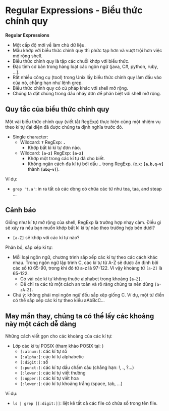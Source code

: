 # Regular Expressions - Biểu thức chính quy

**Regular Expressions**
- Một cấp độ mới về làm chủ dữ liệu.
- Mẫu khớp với biểu thức chính quy thì phức tạp hơn và vượt trội hơn việc mở rộng shell.
- Biểu thức chính quy là tập các chuỗi khớp với biểu thức.
- Đặc tính cơ bản trong hàng loạt các ngôn ngữ (java, C#, python, ruby, ...).
- Rất nhiều công cụ (tool) trong Unix lấy biểu thức chính quy làm đầu vào của nó, chẳng hạn như lệnh grep.
- Biểu thức chính quy có cú pháp khác với shell mở rộng.
- Chúng ta đặt chúng trong dấu nháy đơn để phân biệt với shell mở rộng.

## Quy tắc của biểu thức chính quy

Một vài biểu thức chính quy (viết tắt RegExp) thực hiện cùng một nhiệm vụ theo kí tự đại diện đã được chúng ta định nghĩa trước đó.
- Single character:
  - Wildcard: **`?`** RegExp: **`.`**
    - Khớp bất kì kí tự đơn nào.
  - Wildcard: **`[a-z]`** RegExp: **`[a-z]`**
    - Khớp một trong các kí tự đã cho biết.
    - Không ngăn cách đa kí tự bởi dấu **`,`** trong RegExp. (e.x: **`[a,b,q-v]`** thành **`[abq-v]`**).

Ví dụ:
- `grep 't.a'`: in ra tất cả các dòng có chứa các từ như tea, taa, and steap ...

## Cảnh báo

Giống như kí tự mở rộng của shell, RegExp là trường hợp nhạy cảm. Điều gì sẽ xảy ra nếu bạn muốn khớp bất kì kí tự nào theo trường hợp bên dưới?
- `[a-Z]` sẽ khớp với các kí tự nào?

Phân bố, sắp xếp kí tự:
- Mỗi loại ngôn ngữ, chương trình sắp xếp các kí tự theo các cách khác nhau. Trong ngôn ngữ lập trình C, các kí tự từ A-Z sẽ được ấn định bởi các số từ 65-90, trong khi đó từ a-z là 97-122. Vì vậy khoảng từ `[a-Z]` là 65-122. 
  - Có vài các kí tự không thuộc alphabet trong khoảng `[a-Z]`.
  - Để chỉ ra các từ một cách an toàn và rõ ràng chúng ta nên dùng `[a-zA-Z]`.
- Chú ý: không phải mọi ngôn ngữ đều sắp xêp giống C. Ví dụ, một từ điển có thể sắp xếp các kí tự theo kiểu aAbBcC...

## May mắn thay, chúng ta có thể lấy các khoảng này một cách dễ dàng

Những cách viết gọn cho các khoảng của các kí tự:
- Lớp các kí tự POSIX (tham khảo POSIX tại: [](https://en.wikipedia.org/wiki/POSIX))
  - `[:alnum:]`: các kí tự số
  - `[:alpha:]`: các kí tự alphabetic
  - `[:digit:]`: số
  - `[:punct:]`: các kí tự dấu chấm câu (chẳng hạn: !, ., ?...)
  - `[:lower:]`: các kí tự viết thường
  - `[:upper:]`: các kí tự viết hoa
  - `[:lower:]`: các kí tự khoảng trắng (space, tab, ...)

Ví dụ:
- `ls | grep [[:digit:]]`: liệt kê tất cả các file có chứa số trong tên file.












